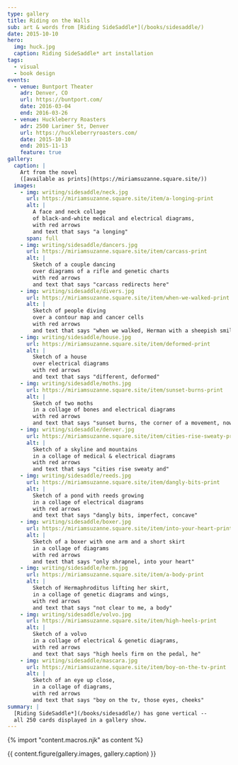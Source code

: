 ```yaml
---
type: gallery
title: Riding on the Walls
sub: art & words from [Riding SideSaddle*](/books/sidesaddle/)
date: 2015-10-10
hero:
  img: huck.jpg
  caption: Riding SideSaddle* art installation
tags:
  - visual
  - book design
events:
  - venue: Buntport Theater
    adr: Denver, CO
    url: https://buntport.com/
    date: 2016-03-04
    end: 2016-03-26
  - venue: Huckleberry Roasters
    adr: 2500 Larimer St, Denver
    url: https://huckleberryroasters.com/
    date: 2015-10-10
    end: 2015-11-13
    feature: true
gallery:
  caption: |
    Art from the novel
    ([available as prints](https://miriamsuzanne.square.site/))
  images:
    - img: writing/sidesaddle/neck.jpg
      url: https://miriamsuzanne.square.site/item/a-longing-print
      alt: |
        A face and neck collage
        of black-and-white medical and electrical diagrams,
        with red arrows
        and text that says "a longing"
      span: full
    - img: writing/sidesaddle/dancers.jpg
      url: https://miriamsuzanne.square.site/item/carcass-print
      alt: |
        Sketch of a couple dancing
        over diagrams of a rifle and genetic charts
        with red arrows
        and text that says "carcass redirects here"
    - img: writing/sidesaddle/divers.jpg
      url: https://miriamsuzanne.square.site/item/when-we-walked-print
      alt: |
        Sketch of people diving
        over a contour map and cancer cells
        with red arrows
        and text that says "when we walked, Herman with a sheepish smile"
    - img: writing/sidesaddle/house.jpg
      url: https://miriamsuzanne.square.site/item/deformed-print
      alt: |
        Sketch of a house
        over electrical diagrams
        with red arrows
        and text that says "different, deformed"
    - img: writing/sidesaddle/moths.jpg
      url: https://miriamsuzanne.square.site/item/sunset-burns-print
      alt: |
        Sketch of two moths
        in a collage of bones and electrical diagrams
        with red arrows
        and text that says "sunset burns, the corner of a movement, now gone"
    - img: writing/sidesaddle/denver.jpg
      url: https://miriamsuzanne.square.site/item/cities-rise-sweaty-print
      alt: |
        Sketch of a skyline and mountains
        in a collage of medical & electrical diagrams
        with red arrows
        and text that says "cities rise sweaty and"
    - img: writing/sidesaddle/reeds.jpg
      url: https://miriamsuzanne.square.site/item/dangly-bits-print
      alt: |
        Sketch of a pond with reeds growing
        in a collage of electrical diagrams
        with red arrows
        and text that says "dangly bits, imperfect, concave"
    - img: writing/sidesaddle/boxer.jpg
      url: https://miriamsuzanne.square.site/item/into-your-heart-print
      alt: |
        Sketch of a boxer with one arm and a short skirt
        in a collage of diagrams
        with red arrows
        and text that says "only shrapnel, into your heart"
    - img: writing/sidesaddle/herm.jpg
      url: https://miriamsuzanne.square.site/item/a-body-print
      alt: |
        Sketch of Hermaphroditus lifting her skirt,
        in a collage of genetic diagrams and wings,
        with red arrows
        and text that says "not clear to me, a body"
    - img: writing/sidesaddle/volvo.jpg
      url: https://miriamsuzanne.square.site/item/high-heels-print
      alt: |
        Sketch of a volvo
        in a collage of electrical & genetic diagrams,
        with red arrows
        and text that says "high heels firm on the pedal, he"
    - img: writing/sidesaddle/mascara.jpg
      url: https://miriamsuzanne.square.site/item/boy-on-the-tv-print
      alt: |
        Sketch of an eye up close,
        in a collage of diagrams,
        with red arrows
        and text that says "boy on the tv, those eyes, cheeks"
summary: |
  [Riding SideSaddle*](/books/sidesaddle/) has gone vertical --
  all 250 cards displayed in a gallery show.
---
```

{% import "content.macros.njk" as content %}

{{ content.figure(gallery.images, gallery.caption) }}
